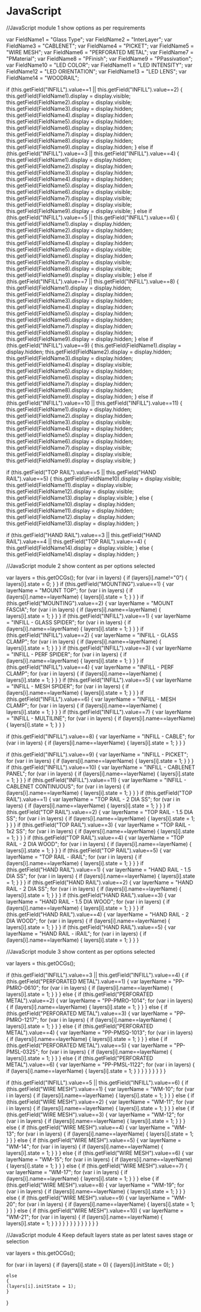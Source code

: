 # JavaScript
//JavaScript module 1 show options as per requirements

var FieldName1 = "Glass Type";
var FieldName2 = "InterLayer";
var FieldName3 = "CABLENET";
var FieldName4 = "PICKET";
var FieldName5 = "WIRE MESH";
var FieldName6 = "PERFORATED METAL";
var FieldName7 = "PMaterial";
var FieldName8 = "PFinish";
var FieldName9 = "PPassivation";
var FieldName10 = "LED COLOR";
var FieldName11 = "LED INTENSITY";
var FieldName12 = "LED ORIENTATION";
var FieldName13 = "LED LENS";
var FieldName14 = "WOODRAIL";


if (this.getField("INFILL").value==1 || this.getField("INFILL").value==2) {
this.getField(FieldName1).display = display.visible;
this.getField(FieldName2).display = display.visible;
this.getField(FieldName3).display = display.hidden;
this.getField(FieldName4).display = display.hidden;
this.getField(FieldName5).display = display.hidden;
this.getField(FieldName6).display = display.hidden;
this.getField(FieldName7).display = display.hidden;
this.getField(FieldName8).display = display.hidden;
this.getField(FieldName9).display = display.hidden;
} else if (this.getField("INFILL").value==3 || this.getField("INFILL").value==4) {
this.getField(FieldName1).display = display.hidden;
this.getField(FieldName2).display = display.hidden;
this.getField(FieldName3).display = display.hidden;
this.getField(FieldName4).display = display.hidden;
this.getField(FieldName5).display = display.hidden;
this.getField(FieldName6).display = display.visible;
this.getField(FieldName7).display = display.visible;
this.getField(FieldName8).display = display.visible;
this.getField(FieldName9).display = display.visible;
} else if (this.getField("INFILL").value==5 || this.getField("INFILL").value==6) {
this.getField(FieldName1).display = display.hidden;
this.getField(FieldName2).display = display.hidden;
this.getField(FieldName3).display = display.hidden;
this.getField(FieldName4).display = display.hidden;
this.getField(FieldName5).display = display.visible;
this.getField(FieldName6).display = display.hidden;
this.getField(FieldName7).display = display.visible;
this.getField(FieldName8).display = display.visible;
this.getField(FieldName9).display = display.visible;
} else if (this.getField("INFILL").value==7 || this.getField("INFILL").value==8) {
this.getField(FieldName1).display = display.hidden;
this.getField(FieldName2).display = display.hidden;
this.getField(FieldName3).display = display.hidden;
this.getField(FieldName4).display = display.hidden;
this.getField(FieldName5).display = display.hidden;
this.getField(FieldName6).display = display.hidden;
this.getField(FieldName7).display = display.hidden;
this.getField(FieldName8).display = display.hidden;
this.getField(FieldName9).display = display.hidden;
} else if (this.getField("INFILL").value==9) {
this.getField(FieldName1).display = display.hidden;
this.getField(FieldName2).display = display.hidden;
this.getField(FieldName3).display = display.hidden;
this.getField(FieldName4).display = display.visible;
this.getField(FieldName5).display = display.hidden;
this.getField(FieldName6).display = display.hidden;
this.getField(FieldName7).display = display.hidden;
this.getField(FieldName8).display = display.hidden;
this.getField(FieldName9).display = display.hidden;
} else if (this.getField("INFILL").value==10 || this.getField("INFILL").value==11) {
this.getField(FieldName1).display = display.hidden;
this.getField(FieldName2).display = display.hidden;
this.getField(FieldName3).display = display.visible;
this.getField(FieldName4).display = display.hidden;
this.getField(FieldName5).display = display.hidden;
this.getField(FieldName6).display = display.hidden;
this.getField(FieldName7).display = display.visible;
this.getField(FieldName8).display = display.visible;
this.getField(FieldName9).display = display.visible;
} 


if (this.getField("TOP RAIL").value==5 || this.getField("HAND RAIL").value==5) {
this.getField(FieldName10).display = display.visible;
this.getField(FieldName11).display = display.visible;
this.getField(FieldName12).display = display.visible;
this.getField(FieldName13).display = display.visible;
} else {
this.getField(FieldName10).display = display.hidden;
this.getField(FieldName11).display = display.hidden;
this.getField(FieldName12).display = display.hidden;
this.getField(FieldName13).display = display.hidden;
}

if (this.getField("HAND RAIL").value==3 || this.getField("HAND RAIL").value==4 || this.getField("TOP RAIL").value==4) {
this.getField(FieldName14).display = display.visible;
} else {
this.getField(FieldName14).display = display.hidden;
}


//JavaScript module 2 show content as per options selected

var layers = this.getOCGs();
for (var i in layers) {
if (layers[i].name!="0") {
layers[i].state = 0;
}
}
if (this.getField("MOUNTING").value==1) {
var layerName = "MOUNT TOP";
for (var i in layers) {
if (layers[i].name==layerName) {
layers[i].state = 1;
}
}
}
if (this.getField("MOUNTING").value==2) {
var layerName = "MOUNT FASCIA";
for (var i in layers) {
if (layers[i].name==layerName) {
layers[i].state = 1;
}
}
}
if (this.getField("INFILL").value==1) {
var layerName = "INFILL - GLASS SPIDER";
for (var i in layers) {
if (layers[i].name==layerName) {
layers[i].state = 1;
}
}
}
if (this.getField("INFILL").value==2) {
var layerName = "INFILL - GLASS CLAMP";
for (var i in layers) {
if (layers[i].name==layerName) {
layers[i].state = 1;
}
}
}
if (this.getField("INFILL").value==3) {
var layerName = "INFILL - PERF SPIDER";
for (var i in layers) {
if (layers[i].name==layerName) {
layers[i].state = 1;
}
}
}
if (this.getField("INFILL").value==4) {
var layerName = "INFILL - PERF CLAMP";
for (var i in layers) {
if (layers[i].name==layerName) {
layers[i].state = 1;
}
}
}
if (this.getField("INFILL").value==5) {
var layerName = "INFILL - MESH SPIDER";
for (var i in layers) {
if (layers[i].name==layerName) {
layers[i].state = 1;
}
}
}
if (this.getField("INFILL").value==6) {
var layerName = "INFILL - MESH CLAMP";
for (var i in layers) {
if (layers[i].name==layerName) {
layers[i].state = 1;
}
}
}
if (this.getField("INFILL").value==7) {
var layerName = "INFILL - MULTILINE";
for (var i in layers) {
if (layers[i].name==layerName) {
layers[i].state = 1;
}
}
}

if (this.getField("INFILL").value==8) {
var layerName = "INFILL - CABLE";
for (var i in layers) {
if (layers[i].name==layerName) {
layers[i].state = 1;
}
}
}

if (this.getField("INFILL").value==9) {
var layerName = "INFILL - PICKET";
for (var i in layers) {
if (layers[i].name==layerName) {
layers[i].state = 1;
}
}
}
if (this.getField("INFILL").value==10) {
var layerName = "INFILL - CABLENET PANEL";
for (var i in layers) {
if (layers[i].name==layerName) {
layers[i].state = 1;
}
}
}
if (this.getField("INFILL").value==11) {
var layerName = "INFILL - CABLENET CONTINUOUS";
for (var i in layers) {
if (layers[i].name==layerName) {
layers[i].state = 1;
}
}
}
if (this.getField("TOP RAIL").value==1) {
var layerName = "TOP RAIL - 2 DIA SS";
for (var i in layers) {
if (layers[i].name==layerName) {
layers[i].state = 1;
}
}
}
if (this.getField("TOP RAIL").value==2) {
var layerName = "TOP RAIL - 1.5 DIA SS";
for (var i in layers) {
if (layers[i].name==layerName) {
layers[i].state = 1;
}
}
}
if (this.getField("TOP RAIL").value==3) {
var layerName = "TOP RAIL - 1x2 SS";
for (var i in layers) {
if (layers[i].name==layerName) {
layers[i].state = 1;
}
}
}
if (this.getField("TOP RAIL").value==4) {
var layerName = "TOP RAIL - 2 DIA WOOD";
for (var i in layers) {
if (layers[i].name==layerName) {
layers[i].state = 1;
}
}
}
if (this.getField("TOP RAIL").value==5) {
var layerName = "TOP RAIL - iRAIL";
for (var i in layers) {
if (layers[i].name==layerName) {
layers[i].state = 1;
}
}
}
if (this.getField("HAND RAIL").value==1) {
var layerName = "HAND RAIL - 1.5 DIA SS";
for (var i in layers) {
if (layers[i].name==layerName) {
layers[i].state = 1;
}
}
}
if (this.getField("HAND RAIL").value==2) {
var layerName = "HAND RAIL - 2 DIA SS";
for (var i in layers) {
if (layers[i].name==layerName) {
layers[i].state = 1;
}
}
}
if (this.getField("HAND RAIL").value==3) {
var layerName = "HAND RAIL - 1.5 DIA WOOD";
for (var i in layers) {
if (layers[i].name==layerName) {
layers[i].state = 1;
}
}
}
if (this.getField("HAND RAIL").value==4) {
var layerName = "HAND RAIL - 2 DIA WOOD";
for (var i in layers) {
if (layers[i].name==layerName) {
layers[i].state = 1;
}
}
}
if (this.getField("HAND RAIL").value==5) {
var layerName = "HAND RAIL - iRAIL";
for (var i in layers) {
if (layers[i].name==layerName) {
layers[i].state = 1;
}
}
}


//JavaScript module 3 show content as per options selected


var layers = this.getOCGs();

if (this.getField("INFILL").value==3 || this.getField("INFILL").value==4) {
if (this.getField("PERFORATED METAL").value==1) {
var layerName = "PP-PMRO-0610";
for (var i in layers) {
if (layers[i].name==layerName) {
layers[i].state = 1;
}
}
} else {
if (this.getField("PERFORATED METAL").value==2) {
var layerName = "PP-PMRO-1014";
for (var i in layers) {
if (layers[i].name==layerName) {
layers[i].state = 1;
}
}
} else {
if (this.getField("PERFORATED METAL").value==3) {
var layerName = "PP-PMRO-1217";
for (var i in layers) {
if (layers[i].name==layerName) {
layers[i].state = 1;
}
}
} else {
if (this.getField("PERFORATED METAL").value==4) {
var layerName = "PP-PMSQ-1013";
for (var i in layers) {
if (layers[i].name==layerName) {
layers[i].state = 1;
}
}
} else {
if (this.getField("PERFORATED METAL").value==5) {
var layerName = "PP-PMSL-0325";
for (var i in layers) {
if (layers[i].name==layerName) {
layers[i].state = 1;
}
}
} else {
if (this.getField("PERFORATED METAL").value==6) {
var layerName = "PP-PMSL-1122";
for (var i in layers) {
if (layers[i].name==layerName) {
layers[i].state = 1;
}
}
}
}
}
}
}
}
}





if (this.getField("INFILL").value==5 || this.getField("INFILL").value==6) {
if (this.getField("WIRE MESH").value==1) {
var layerName = "WM-10";
for (var i in layers) {
if (layers[i].name==layerName) {
layers[i].state = 1;
}
}
} else {
if (this.getField("WIRE MESH").value==2) {
var layerName = "WM-11";
for (var i in layers) {
if (layers[i].name==layerName) {
layers[i].state = 1;
}
}
} else {
if (this.getField("WIRE MESH").value==3) {
var layerName = "WM-12";
for (var i in layers) {
if (layers[i].name==layerName) {
layers[i].state = 1;
}
}
} else {
if (this.getField("WIRE MESH").value==4) {
var layerName = "WM-13";
for (var i in layers) {
if (layers[i].name==layerName) {
layers[i].state = 1;
}
}
} else {
if (this.getField("WIRE MESH").value==5) {
var layerName = "WM-14";
for (var i in layers) {
if (layers[i].name==layerName) {
layers[i].state = 1;
}
}
} else {
if (this.getField("WIRE MESH").value==6) {
var layerName = "WM-15";
for (var i in layers) {
if (layers[i].name==layerName) {
layers[i].state = 1;
}
}
} else {
if (this.getField("WIRE MESH").value==7) {
var layerName = "WM-17";
for (var i in layers) {
if (layers[i].name==layerName) {
layers[i].state = 1;
}
}
} else {
if (this.getField("WIRE MESH").value==8) {
var layerName = "WM-19";
for (var i in layers) {
if (layers[i].name==layerName) {
layers[i].state = 1;
}
}
} else {
if (this.getField("WIRE MESH").value==9) {
var layerName = "WM-20";
for (var i in layers) {
if (layers[i].name==layerName) {
layers[i].state = 1;
}
}
} else {
if (this.getField("WIRE MESH").value==10) {
var layerName = "WM-21";
for (var i in layers) {
if (layers[i].name==layerName) {
layers[i].state = 1;
}
}
}
}
}
}
}
}
}
}
}
}
}



//JavaScript module 4 Keep default layers state as per latest saves stage or selection

var layers = this.getOCGs();

for (var i in layers)
{
	if (layers[i].state = 0)
	{
	(layers[i].initState = 0);
	}

	else
	{
	(layers[i].initState = 1);
	}
}
